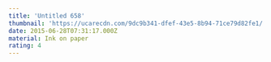 ```yaml
---
title: 'Untitled 658'
thumbnail: 'https://ucarecdn.com/9dc9b341-dfef-43e5-8b94-71ce79d82fe1/'
date: 2015-06-28T07:31:17.000Z
material: Ink on paper
rating: 4
---
```

